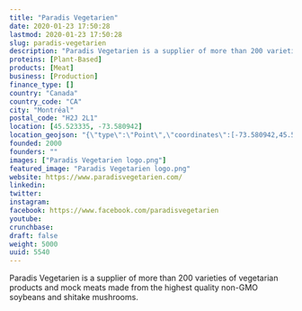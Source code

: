 ```yaml
---
title: "Paradis Vegetarien"
date: 2020-01-23 17:50:28
lastmod: 2020-01-23 17:50:28
slug: paradis-vegetarien
description: "Paradis Vegetarien is a supplier of more than 200 varieties of vegetarian products and mock meats made from the highest quality non-GMO soybeans and shitake mushrooms."
proteins: [Plant-Based]
products: [Meat]
business: [Production]
finance_type: []
country: "Canada"
country_code: "CA"
city: "Montréal"
postal_code: "H2J 2L1"
location: [45.523335, -73.580942]
location_geojson: "{\"type\":\"Point\",\"coordinates\":[-73.580942,45.523335]}"
founded: 2000
founders: ""
images: ["Paradis Vegetarien logo.png"]
featured_image: "Paradis Vegetarien logo.png"
website: https://www.paradisvegetarien.com/
linkedin: 
twitter: 
instagram: 
facebook: https://www.facebook.com/paradisvegetarien
youtube: 
crunchbase: 
draft: false
weight: 5000
uuid: 5540
---
```

Paradis Vegetarien is a supplier of more than 200 varieties of vegetarian products and mock meats made from the highest quality non-GMO soybeans and shitake mushrooms.
